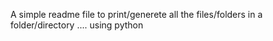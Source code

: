 A simple readme file to print/generete all the files/folders in a folder/directory .... using python
